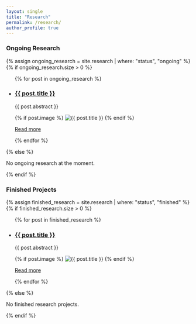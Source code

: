 ```yaml
---
layout: single
title: "Research"
permalink: /research/
author_profile: true
---
```


### Ongoing Research

{% assign ongoing_research = site.research | where: "status", "ongoing" %}
{% if ongoing_research.size > 0 %}
  <ul class="research-page-content">
    {% for post in ongoing_research %}
      <li class="research-post-content">
        <h3><a href="{{ post.url }}">{{ post.title }}</a></h3>
        <p>{{ post.abstract }}</p>
        {% if post.image %}
          <img src="{{ post.image }}" alt="{{ post.title }}">
        {% endif %}
        <p><a href="{{ post.url }}">Read more</a></p>
      </li>
    {% endfor %}
  </ul>
{% else %}
  <p>No ongoing research at the moment.</p>
{% endif %}

### Finished Projects

{% assign finished_research = site.research | where: "status", "finished" %}
{% if finished_research.size > 0 %}
  <ul class="research-page-content">
    {% for post in finished_research %}
      <li class="research-post-content">
        <h3><a href="{{ post.url }}">{{ post.title }}</a></h3>
        <p>{{ post.abstract }}</p>
        {% if post.image %}
          <img src="{{ post.image }}" alt="{{ post.title }}">
        {% endif %}
        <p><a href="{{ post.url }}">Read more</a></p>
      </li>
    {% endfor %}
  </ul>
{% else %}
  <p>No finished research projects.</p>
{% endif %}